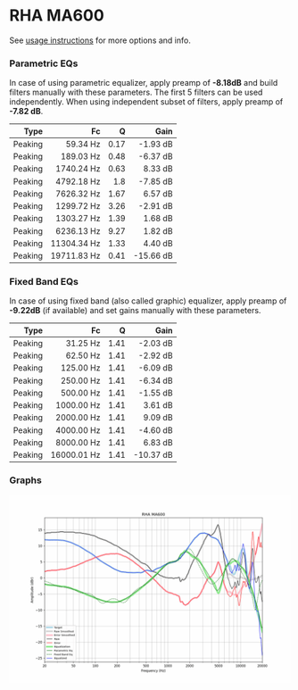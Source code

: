 # RHA MA600
See [usage instructions](https://github.com/jaakkopasanen/AutoEq#usage) for more options and info.

### Parametric EQs
In case of using parametric equalizer, apply preamp of **-8.18dB** and build filters manually
with these parameters. The first 5 filters can be used independently.
When using independent subset of filters, apply preamp of **-7.82 dB**.

| Type    | Fc          |    Q | Gain      |
|--------:|------------:|-----:|----------:|
| Peaking | 59.34 Hz    | 0.17 | -1.93 dB  |
| Peaking | 189.03 Hz   | 0.48 | -6.37 dB  |
| Peaking | 1740.24 Hz  | 0.63 | 8.33 dB   |
| Peaking | 4792.18 Hz  | 1.8  | -7.85 dB  |
| Peaking | 7626.32 Hz  | 1.67 | 6.57 dB   |
| Peaking | 1299.72 Hz  | 3.26 | -2.91 dB  |
| Peaking | 1303.27 Hz  | 1.39 | 1.68 dB   |
| Peaking | 6236.13 Hz  | 9.27 | 1.82 dB   |
| Peaking | 11304.34 Hz | 1.33 | 4.40 dB   |
| Peaking | 19711.83 Hz | 0.41 | -15.66 dB |

### Fixed Band EQs
In case of using fixed band (also called graphic) equalizer, apply preamp of **-9.22dB**
(if available) and set gains manually with these parameters.

| Type    | Fc          |    Q | Gain      |
|--------:|------------:|-----:|----------:|
| Peaking | 31.25 Hz    | 1.41 | -2.03 dB  |
| Peaking | 62.50 Hz    | 1.41 | -2.92 dB  |
| Peaking | 125.00 Hz   | 1.41 | -6.09 dB  |
| Peaking | 250.00 Hz   | 1.41 | -6.34 dB  |
| Peaking | 500.00 Hz   | 1.41 | -1.55 dB  |
| Peaking | 1000.00 Hz  | 1.41 | 3.61 dB   |
| Peaking | 2000.00 Hz  | 1.41 | 9.09 dB   |
| Peaking | 4000.00 Hz  | 1.41 | -4.60 dB  |
| Peaking | 8000.00 Hz  | 1.41 | 6.83 dB   |
| Peaking | 16000.01 Hz | 1.41 | -10.37 dB |

### Graphs
![](./RHA%20MA600.png)
